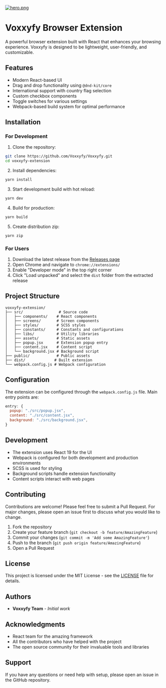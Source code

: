 [![hero.png](https://i.postimg.cc/76c4SzTh/hero.png)](https://postimg.cc/WFMxvh8c)

# Voxxyfy Browser Extension

A powerful browser extension built with React that enhances your browsing experience. Voxxyfy is designed to be lightweight, user-friendly, and customizable.

## Features

- Modern React-based UI
- Drag and drop functionality using `@dnd-kit/core`
- International support with country flag selection
- Custom checkbox components
- Toggle switches for various settings
- Webpack-based build system for optimal performance

## Installation

### For Development

1. Clone the repository:
```bash
git clone https://github.com/Voxxyfy/Voxxyfy.git
cd voxxyfy-extension
```

2. Install dependencies:
```bash
yarn install
```

3. Start development build with hot reload:
```bash
yarn dev
```

4. Build for production:
```bash
yarn build
```

5. Create distribution zip:
```bash
yarn zip
```

### For Users

1. Download the latest release from the [Releases page](https://github.com/yourusername/voxxyfy-extension/releases)
2. Open Chrome and navigate to `chrome://extensions/`
3. Enable "Developer mode" in the top right corner
4. Click "Load unpacked" and select the `dist` folder from the extracted release

## Project Structure

```
voxxyfy-extension/
├── src/                # Source code
│   ├── components/    # React components
│   ├── screens/       # Screen components
│   ├── styles/        # SCSS styles
│   ├── constants/     # Constants and configurations
│   ├── libs/          # Utility libraries
│   ├── assets/        # Static assets
│   ├── popup.jsx      # Extension popup entry
│   ├── content.jsx    # Content script
│   └── background.jsx # Background script
├── public/            # Public assets
├── dist/             # Built extension
└── webpack.config.js # Webpack configuration
```

## Configuration

The extension can be configured through the `webpack.config.js` file. Main entry points are:

```javascript
entry: {
  popup: "./src/popup.jsx",
  content: "./src/content.jsx",
  background: "./src/background.jsx",
}
```

## Development

- The extension uses React 19 for the UI
- Webpack is configured for both development and production environments
- SCSS is used for styling
- Background scripts handle extension functionality
- Content scripts interact with web pages

## Contributing

Contributions are welcome! Please feel free to submit a Pull Request. For major changes, please open an issue first to discuss what you would like to change.

1. Fork the repository
2. Create your feature branch (`git checkout -b feature/AmazingFeature`)
3. Commit your changes (`git commit -m 'Add some AmazingFeature'`)
4. Push to the branch (`git push origin feature/AmazingFeature`)
5. Open a Pull Request

## License

This project is licensed under the MIT License - see the [LICENSE](LICENSE) file for details.

## Authors

- **Voxxyfy Team** - *Initial work*

## Acknowledgments

- React team for the amazing framework
- All the contributors who have helped with the project
- The open source community for their invaluable tools and libraries

## Support

If you have any questions or need help with setup, please open an issue in the GitHub repository.